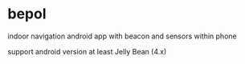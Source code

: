 bepol
=====

indoor navigation android app with beacon and sensors within phone

support android version at least Jelly Bean (4.x)

